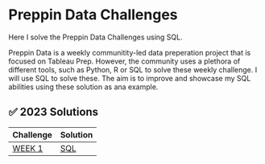 # Preppin Data Challenges
Here I solve the Preppin Data Challenges using SQL.

Preppin Data is a weekly communitity-led data preperation project that is focused on Tableau Prep. However, the community uses a plethora of different tools, such as Python, R or SQL to solve these weekly challenge. I will use SQL to solve these. The aim is to improve and showcase my SQL abilities using these solution as ana example.

## ✅ 2023 Solutions
Challenge | Solution |
--- | --- |
[WEEK 1](https://preppindata.blogspot.com/2023/01/2023-week-1-data-source-bank.html) | [SQL](https://github.com/Marius321/SQL-Preppin-Data-Challenges/blob/main/Week1_2023_SQL.sql) |
